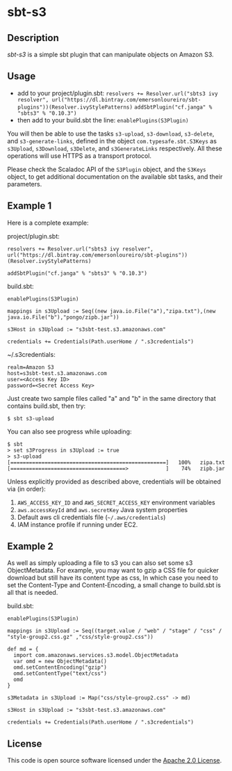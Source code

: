 # sbt-s3

## Description

*sbt-s3* is a simple sbt plugin that can manipulate objects on Amazon S3.

## Usage

* add to your project/plugin.sbt:
   `resolvers += Resolver.url("sbts3 ivy resolver", url("https://dl.bintray.com/emersonloureiro/sbt-plugins"))(Resolver.ivyStylePatterns)`
   `addSbtPlugin("cf.janga" % "sbts3" % "0.10.3")`
* then add to your build.sbt the line:
   `enablePlugins(S3Plugin)`

You will then be able to use the tasks `s3-upload`, `s3-download`, `s3-delete`, and `s3-generate-links`, defined
in the object `com.typesafe.sbt.S3Keys` as `s3Upload`, `s3Download`, `s3Delete`, and `s3GenerateLinks` respectively.
All these operations will use HTTPS as a transport protocol.

Please check the Scaladoc API of the `S3Plugin` object, and the `S3Keys` object,
to get additional documentation on the available sbt tasks, and their parameters.

## Example 1

Here is a complete example:

project/plugin.sbt:

    resolvers += Resolver.url("sbts3 ivy resolver", url("https://dl.bintray.com/emersonloureiro/sbt-plugins"))(Resolver.ivyStylePatterns)

    addSbtPlugin("cf.janga" % "sbts3" % "0.10.3")

build.sbt:

    enablePlugins(S3Plugin)

    mappings in s3Upload := Seq((new java.io.File("a"),"zipa.txt"),(new java.io.File("b"),"pongo/zipb.jar"))

    s3Host in s3Upload := "s3sbt-test.s3.amazonaws.com"

    credentials += Credentials(Path.userHome / ".s3credentials")

~/.s3credentials:

    realm=Amazon S3
    host=s3sbt-test.s3.amazonaws.com
    user=<Access Key ID>
    password=<Secret Access Key>

Just create two sample files called "a" and "b" in the same directory that contains build.sbt, then try:

    $ sbt s3-upload

You can also see progress while uploading:

    $ sbt
    > set s3Progress in s3Upload := true
    > s3-upload
    [==================================================]   100%   zipa.txt
    [=====================================>            ]    74%   zipb.jar

Unless explicitly provided as described above, credentials will be obtained via (in order):

1. `AWS_ACCESS_KEY_ID` and `AWS_SECRET_ACCESS_KEY` environment variables
2. `aws.accessKeyId` and `aws.secretKey` Java system properties
3. Default aws cli credentials file (`~/.aws/credentials`)
4. IAM instance profile if running under EC2.

## Example 2

As well as simply uploading a file to s3 you can also set some s3 ObjectMetadata.
For example, you may want to gzip a CSS file for quicker download but still have its content type as css,
In which case you need to set the Content-Type and Content-Encoding, a small change to
build.sbt is all that is needed.

build.sbt:

    enablePlugins(S3Plugin)

    mappings in s3Upload := Seq((target.value / "web" / "stage" / "css" / "style-group2.css.gz" ,"css/style-group2.css"))

    def md = {
      import com.amazonaws.services.s3.model.ObjectMetadata
      var omd = new ObjectMetadata()
      omd.setContentEncoding("gzip")
      omd.setContentType("text/css")
      omd
    }

    s3Metadata in s3Upload := Map("css/style-group2.css" -> md)

    s3Host in s3Upload := "s3sbt-test.s3.amazonaws.com"

    credentials += Credentials(Path.userHome / ".s3credentials")


## License

This code is open source software licensed under the <a href="http://www.apache.org/licenses/LICENSE-2.0.html">Apache 2.0 License</a>.
